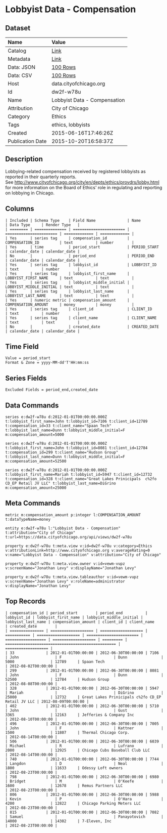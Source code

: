 # Lobbyist Data - Compensation

## Dataset

| Name | Value |
| :--- | :---- |
| Catalog | [Link](https://catalog.data.gov/dataset/lobbyist-data-compensation) |
| Metadata | [Link](https://data.cityofchicago.org/api/views/dw2f-w78u) |
| Data: JSON | [100 Rows](https://data.cityofchicago.org/api/views/dw2f-w78u/rows.json?max_rows=100) |
| Data: CSV | [100 Rows](https://data.cityofchicago.org/api/views/dw2f-w78u/rows.csv?max_rows=100) |
| Host | data.cityofchicago.org |
| Id | dw2f-w78u |
| Name | Lobbyist Data - Compensation |
| Attribution | City of Chicago |
| Category | Ethics |
| Tags | ethics, lobbyists |
| Created | 2015-06-16T17:46:26Z |
| Publication Date | 2015-10-20T16:58:37Z |

## Description

Lobbying-related compensation received by registered lobbyists as reported in their quarterly reports.  
See http://www.cityofchicago.org/city/en/depts/ethics/provdrs/lobby.html for more information on the Board of Ethics' role in regulating and reporting on lobbying in Chicago.

## Columns

```ls
| Included | Schema Type    | Field Name              | Name                    | Data Type     | Render Type   |
| ======== | ============== | ======================= | ======================= | ============= | ============= |
| Yes      | series tag     | compensation_id         | COMPENSATION_ID         | text          | number        |
| Yes      | time           | period_start            | PERIOD_START            | calendar_date | calendar_date |
| No       |                | period_end              | PERIOD_END              | calendar_date | calendar_date |
| Yes      | series tag     | lobbyist_id             | LOBBYIST_ID             | text          | number        |
| Yes      | series tag     | lobbyist_first_name     | LOBBYIST_FIRST_NAME     | text          | text          |
| Yes      | series tag     | lobbyist_middle_initial | LOBBYIST_MIDDLE_INITIAL | text          | text          |
| Yes      | series tag     | lobbyist_last_name      | LOBBYIST_LAST_NAME      | text          | text          |
| Yes      | numeric metric | compensation_amount     | COMPENSATION_AMOUNT     | money         | money         |
| Yes      | series tag     | client_id               | CLIENT_ID               | text          | number        |
| Yes      | series tag     | client_name             | CLIENT_NAME             | text          | text          |
| No       |                | created_date            | CREATED_DATE            | calendar_date | calendar_date |
```

## Time Field

```ls
Value = period_start
Format & Zone = yyyy-MM-dd'T'HH:mm:ss
```

## Series Fields

```ls
Excluded Fields = period_end,created_date
```

## Data Commands

```ls
series e:dw2f-w78u d:2012-01-01T00:00:00.000Z t:lobbyist_first_name=John t:lobbyist_id=7106 t:client_id=12789 t:compensation_id=33 t:client_name="Spaan Tech" t:lobbyist_last_name=Dunn t:lobbyist_middle_initial=F m:compensation_amount=5000

series e:dw2f-w78u d:2012-01-01T00:00:00.000Z t:lobbyist_first_name=John t:lobbyist_id=8081 t:client_id=12784 t:compensation_id=299 t:client_name="Hudson Group" t:lobbyist_last_name=Dunn t:lobbyist_middle_initial=F m:compensation_amount=52500

series e:dw2f-w78u d:2012-01-01T00:00:00.000Z t:lobbyist_first_name=Mariah t:lobbyist_id=5947 t:client_id=12732 t:compensation_id=328 t:client_name="Great Lakes Prinicipals  c%2fo CD_EP Retail JV LLC" t:lobbyist_last_name=DiGrino m:compensation_amount=25000
```

## Meta Commands

```ls
metric m:compensation_amount p:integer l:COMPENSATION_AMOUNT t:dataTypeName=money

entity e:dw2f-w78u l:"Lobbyist Data - Compensation" t:attribution="City of Chicago" t:url=https://data.cityofchicago.org/api/views/dw2f-w78u

property e:dw2f-w78u t:meta.view v:id=dw2f-w78u v:category=Ethics v:attributionLink=http://www.cityofchicago.org v:averageRating=0 v:name="Lobbyist Data - Compensation" v:attribution="City of Chicago"

property e:dw2f-w78u t:meta.view.owner v:id=vewm-vupz v:screenName="Jonathan Levy" v:displayName="Jonathan Levy"

property e:dw2f-w78u t:meta.view.tableauthor v:id=vewm-vupz v:screenName="Jonathan Levy" v:roleName=administrator v:displayName="Jonathan Levy"
```

## Top Records

```ls
| compensation_id | period_start        | period_end          | lobbyist_id | lobbyist_first_name | lobbyist_middle_initial | lobbyist_last_name | compensation_amount | client_id | client_name                                       | created_date        | 
| =============== | =================== | =================== | =========== | =================== | ======================= | ================== | =================== | ========= | ================================================= | =================== | 
| 33              | 2012-01-01T00:00:00 | 2012-06-30T00:00:00 | 7106        | John                | F                       | Dunn               | 5000                | 12789     | Spaan Tech                                        | 2012-08-02T00:00:00 | 
| 299             | 2012-01-01T00:00:00 | 2012-06-30T00:00:00 | 8081        | John                | F                       | Dunn               | 52500               | 12784     | Hudson Group                                      | 2012-08-08T00:00:00 | 
| 328             | 2012-01-01T00:00:00 | 2012-06-30T00:00:00 | 5947        | Mariah              |                         | DiGrino            | 25000               | 12732     | Great Lakes Prinicipals c%2fo CD_EP Retail JV LLC | 2012-08-09T00:00:00 | 
| 402             | 2012-01-01T00:00:00 | 2012-06-30T00:00:00 | 5710        | John                |                         | Gust               | 3365                | 12163     | Jefferies & Company Inc                           | 2012-08-10T00:00:00 | 
| 496             | 2012-01-01T00:00:00 | 2012-06-30T00:00:00 | 7005        | John                | F                       | Kattner            | 1500                | 11807     | Thermal Chicago Corp.                             | 2012-08-14T00:00:00 | 
| 506             | 2012-01-01T00:00:00 | 2012-06-30T00:00:00 | 6039        | Michael             | R                       | Lufrano            | 2000                | 12925     | Chicago Cubs Baseball Club LLC                    | 2012-08-14T00:00:00 | 
| 740             | 2012-01-01T00:00:00 | 2012-06-30T00:00:00 | 7744        | Langdon             | D                       | Neal               | 1800                | 11633     | Odessy Loft owners                                | 2012-08-23T00:00:00 | 
| 798             | 2012-01-01T00:00:00 | 2012-06-30T00:00:00 | 6980        | Bridget             | M                       | O'Keefe            | 1600                | 12678     | Remus Partners LLC                                | 2012-08-23T00:00:00 | 
| 806             | 2012-01-01T00:00:00 | 2012-06-30T00:00:00 | 5988        | Kevin               | P                       | O'Hara             | 4200                | 12822     | Chicago Parking Meters LLC                        | 2012-08-23T00:00:00 | 
| 815             | 2012-01-01T00:00:00 | 2012-06-30T00:00:00 | 7082        | Samuel              |                         | Panayotovich       | 14000               | 14302     | 7-Eleven, Inc                                     | 2012-08-23T00:00:00 | 
```